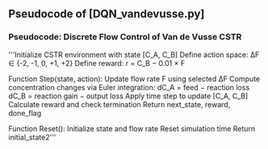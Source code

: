 ## Pseudocode of [DQN_vandevusse.py]

### Pseudocode: Discrete Flow Control of Van de Vusse CSTR
'''Initialize CSTR environment with state [C_A, C_B]
Define action space: ΔF ∈ {-2, -1, 0, +1, +2}
Define reward: r = C_B − 0.01 × F

Function Step(state, action):
Update flow rate F using selected ΔF
Compute concentration changes via Euler integration:
dC_A = feed − reaction loss
dC_B = reaction gain − output loss
Apply time step to update [C_A, C_B]
Calculate reward and check termination
Return next_state, reward, done_flag

Function Reset():
Initialize state and flow rate
Reset simulation time
Return initial_state2'''
